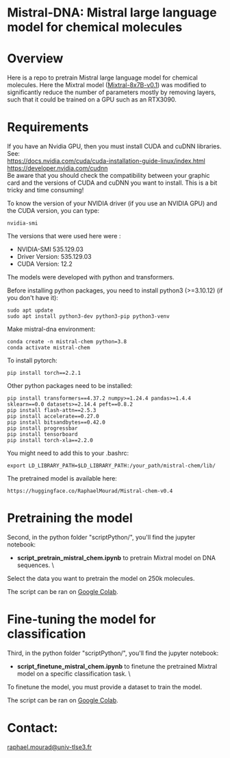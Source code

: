 # Mistral-DNA: Mistral large language model for chemical molecules

# Overview

Here is a repo to pretrain Mistral large language model for chemical molecules. Here the Mixtral model ([Mixtral-8x7B-v0.1](https://huggingface.co/mistralai/Mixtral-8x7B-v0.1)) was modified to significantly reduce the number of parameters mostly by removing layers, such that it could be trained on a GPU such as an RTX3090.

# Requirements

If you have an Nvidia GPU, then you must install CUDA and cuDNN libraries. See:  
https://docs.nvidia.com/cuda/cuda-installation-guide-linux/index.html  
https://developer.nvidia.com/cudnn  
Be aware that you should check the compatibility between your graphic card and the versions of CUDA and cuDNN you want to install. 
This is a bit tricky and time consuming!

To know the version of your NVIDIA driver (if you use an NVIDIA GPU) and the CUDA version, you can type:  
```
nvidia-smi
```
The versions that were used here were : 
- NVIDIA-SMI 535.129.03
- Driver Version: 535.129.03
- CUDA Version: 12.2

The models were developed with python and transformers.  

Before installing python packages, you need to install python3 (>=3.10.12) (if you don't have it):  
```
sudo apt update
sudo apt install python3-dev python3-pip python3-venv
```

Make mistral-dna environment:  
```
conda create -n mistral-chem python=3.8
conda activate mistral-chem
```

To install pytorch:  
```
pip install torch==2.2.1
```

Other python packages need to be installed:   
```
pip install transformers==4.37.2 numpy>=1.24.4 pandas>=1.4.4 sklearn==0.0 datasets>=2.14.4 peft==0.8.2
pip install flash-attn==2.5.3
pip install accelerate==0.27.0
pip install bitsandbytes==0.42.0
pip install progressbar
pip install tensorboard
pip install torch-xla==2.2.0
```

You might need to add this to your .bashrc:
```
export LD_LIBRARY_PATH=$LD_LIBRARY_PATH:/your_path/mistral-chem/lib/
```

The pretrained model is available here:
```
https://huggingface.co/RaphaelMourad/Mistral-chem-v0.4
```


# Pretraining the model

Second, in the python folder "scriptPython/", you'll find the jupyter notebook:
- **script_pretrain_mistral_chem.ipynb** to pretrain Mixtral model on DNA sequences. \

Select the data you want to pretrain the model on 250k molecules.

The script can be ran on [Google Colab](https://colab.research.google.com/drive/1L2HaA5mopBr_77LNzU4-wJNjzCCPVGrL#scrollTo=W1AY86CaaAHd).

# Fine-tuning the model for classification

Third, in the python folder "scriptPython/", you'll find the jupyter notebook:
- **script_finetune_mistral_chem.ipynb** to finetune the pretrained Mixtral model on a specific classification task. \

To finetune the model, you must provide a dataset to train the model. 

The script can be ran on [Google Colab](https://colab.research.google.com/drive/1XJ7q1CLqmVUldzLIvEVshGU4oFHU_A_W#scrollTo=ID9BUyZ0qE_y).

# Contact: 
raphael.mourad@univ-tlse3.fr


